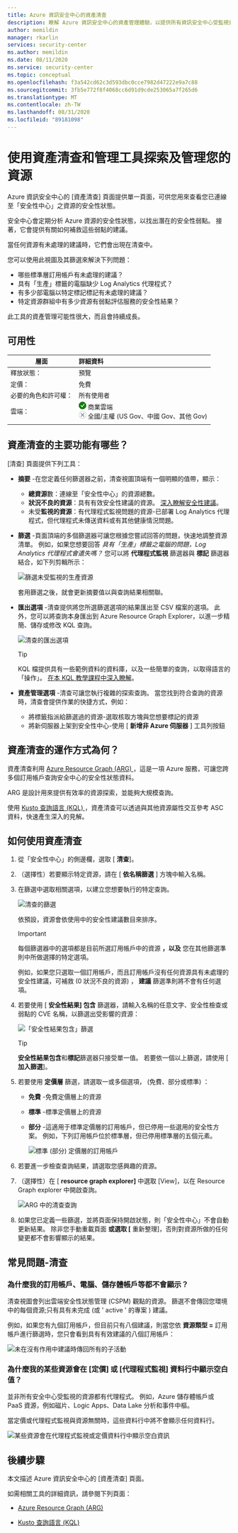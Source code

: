 ```yaml
---
title: Azure 資訊安全中心的資產清查
description: 瞭解 Azure 資訊安全中心的資產管理體驗，以提供所有資訊安全中心受監視資源的完整可見度。
author: memildin
manager: rkarlin
services: security-center
ms.author: memildin
ms.date: 08/11/2020
ms.service: security-center
ms.topic: conceptual
ms.openlocfilehash: f3a542cd62c3d593dbc0cce7982d47222e9a7c88
ms.sourcegitcommit: 3fb5e772f8f4068cc6d91d9cde253065a7f265d6
ms.translationtype: MT
ms.contentlocale: zh-TW
ms.lasthandoff: 08/31/2020
ms.locfileid: "89181098"
---
```

# <a name="explore-and-manage-your-resources-with-asset-inventory-and-management-tools"></a>使用資產清查和管理工具探索及管理您的資源

Azure 資訊安全中心的 [資產清查] 頁面提供單一頁面，可供您用來查看您已連線至「安全性中心」之資源的安全性狀態。 

安全中心會定期分析 Azure 資源的安全性狀態，以找出潛在的安全性弱點。 接著，它會提供有關如何補救這些弱點的建議。

當任何資源有未處理的建議時，它們會出現在清查中。

您可以使用此視圖及其篩選來解決下列問題：

- 哪些標準層訂用帳戶有未處理的建議？
- 具有「生產」標籤的電腦缺少 Log Analytics 代理程式？
- 有多少部電腦以特定標記標記有未處理的建議？
- 特定資源群組中有多少資源有弱點評估服務的安全性結果？

此工具的資產管理可能性很大，而且會持續成長。 


## <a name="availability"></a>可用性

|層面|詳細資料|
|----|:----|
|釋放狀態：|預覽|
|定價：|免費|
|必要的角色和許可權：|所有使用者|
|雲端：|![是](./media/icons/yes-icon.png) 商業雲端<br>![否](./media/icons/no-icon.png) 全國/主權 (US Gov、中國 Gov、其他 Gov) |
|||


## <a name="what-are-the-key-features-of-asset-inventory"></a>資產清查的主要功能有哪些？

[清查] 頁面提供下列工具：

- **摘要** -在您定義任何篩選器之前，清查視圖頂端有一個明顯的值帶，顯示：

    - **總資源**數：連線至「安全性中心」的資源總數。
    - **狀況不良的資源**：具有有效安全性建議的資源。 [深入瞭解安全性建議](https://docs.microsoft.com/azure/security-center/security-center-recommendations)。
    - 未受**監視的資源**：有代理程式監視問題的資源-已部署 Log Analytics 代理程式，但代理程式未傳送資料或有其他健康情況問題。

- **篩選** -頁面頂端的多個篩選器可讓您根據您嘗試回答的問題，快速地調整資源清單。 例如，如果您想要回答 *具有「生產」標籤之電腦的問題，Log Analytics 代理程式會遺失嗎？* 您可以將 **代理程式監視** 篩選器與 **標記** 篩選器結合，如下列剪輯所示：

    ![篩選未受監視的生產資源](./media/asset-inventory/filtering-to-prod-unmonitored.gif)

    套用篩選之後，就會更新摘要值以與查詢結果相關聯。 

- **匯出選項** -清查提供將您所選篩選選項的結果匯出至 CSV 檔案的選項。 此外，您可以將查詢本身匯出到 Azure Resource Graph Explorer，以進一步精簡、儲存或修改 KQL 查詢。

    ![清查的匯出選項](./media/asset-inventory/inventory-export-options.png)

    > [!TIP]
    > KQL 檔提供具有一些範例資料的資料庫，以及一些簡單的查詢，以取得語言的「操作」。 [在本 KQL 教學課程中深入瞭解](https://docs.microsoft.com/azure/data-explorer/kusto/query/tutorial?pivots=azuredataexplorer)。

- **資產管理選項** -清查可讓您執行複雜的探索查詢。 當您找到符合查詢的資源時，清查會提供作業的快捷方式，例如：

    - 將標籤指派給篩選過的資源-選取核取方塊與您想要標記的資源
    - 將新伺服器上架到安全性中心-使用 [ **新增非 Azure 伺服器** ] 工具列按鈕


## <a name="how-does-asset-inventory-work"></a>資產清查的運作方式為何？

資產清查利用 [Azure Resource Graph (ARG) ](https://docs.microsoft.com/azure/governance/resource-graph/)，這是一項 Azure 服務，可讓您跨多個訂用帳戶查詢安全中心的安全性狀態資料。

ARG 是設計用來提供有效率的資源探索，並能夠大規模查詢。

使用 [Kusto 查詢語言 (KQL) ](https://docs.microsoft.com/azure/data-explorer/kusto/query/)，資產清查可以透過與其他資源屬性交互參考 ASC 資料，快速產生深入的見解。


## <a name="how-to-use-asset-inventory"></a>如何使用資產清查

1. 從「安全性中心」的側邊欄，選取 [ **清查**]。

1. （選擇性）若要顯示特定資源，請在 [ **依名稱篩選** ] 方塊中輸入名稱。

1. 在篩選中選取相關選項，以建立您想要執行的特定查詢。

    ![清查的篩選](./media/asset-inventory/inventory-filters.png)

    依預設，資源會依使用中的安全性建議數目來排序。

    > [!IMPORTANT]
    > 每個篩選器中的選項都是目前所選訂用帳戶中的資源 **，以及** 您在其他篩選準則中所做選擇的特定選項。
    >
    > 例如，如果您只選取一個訂用帳戶，而且訂用帳戶沒有任何資源具有未處理的安全性建議，可補救 (0 狀況不良的資源) ， **建議** 篩選準則將不會有任何選項。 

1. 若要使用 [ **安全性結果] 包含** 篩選器，請輸入名稱的任意文字、安全性檢查或弱點的 CVE 名稱，以篩選出受影響的資源：

    ![「安全性結果包含」篩選](./media/asset-inventory/security-findings-contain-elements.png)

    > [!TIP]
    > **安全性結果包含**和**標記**篩選器只接受單一值。 若要依一個以上篩選，請使用 [ **加入篩選**]。

1. 若要使用 **定價層** 篩選，請選取一或多個選項， (免費、部分或標準) ：

    - **免費** -免費定價層上的資源
    - **標準** -標準定價層上的資源
    - **部分** -這適用于標準定價層的訂用帳戶，但已停用一些選用的安全性方案。 例如，下列訂用帳戶位於標準層，但已停用標準層的五個元素。 

        ![標準 (部分) 定價層的訂用帳戶](./media/asset-inventory/pricing-tier-partial.png)

1. 若要進一步檢查查詢結果，請選取您感興趣的資源。

1. （選擇性）在 [ **resource graph explorer]** 中選取 [View]，以在 Resource Graph explorer 中開啟查詢。

    ![ARG 中的清查查詢](./media/asset-inventory/inventory-query-in-resource-graph-explorer.png)

1. 如果您已定義一些篩選，並將頁面保持開啟狀態，則「安全性中心」不會自動更新結果。 除非您手動重載頁面 **或選取 [** 重新整理]，否則對資源所做的任何變更都不會影響顯示的結果。


## <a name="faq---inventory"></a>常見問題-清查

### <a name="why-arent-all-of-my-subscriptions-machines-storage-accounts-etc-shown"></a>為什麼我的訂用帳戶、電腦、儲存體帳戶等都不會顯示？

清查視圖會列出雲端安全性狀態管理 (CSPM) 觀點的資源。 篩選不會傳回您環境中的每個資源;只有具有未完成 (或 ' active ' 的專案 ) 建議。 

例如，如果您有九個訂用帳戶，但目前只有八個建議，則當您依 **資源類型 =** 訂用帳戶進行篩選時，您只會看到具有有效建議的八個訂用帳戶：

![未在沒有作用中建議時傳回所有的子活動](./media/asset-inventory/filtered-subscriptions-some.png)


### <a name="why-do-some-of-my-resources-show-blank-values-in-the-pricing-or-agent-monitoring-columns"></a>為什麼我的某些資源會在 [定價] 或 [代理程式監視] 資料行中顯示空白值？

並非所有安全中心受監視的資源都有代理程式。 例如，Azure 儲存體帳戶或 PaaS 資源，例如磁片、Logic Apps、Data Lake 分析和事件中樞。

當定價或代理程式監視與資源無關時，這些資料行中將不會顯示任何資料行。

![某些資源會在代理程式監視或定價資料行中顯示空白資訊](./media/asset-inventory/agent-pricing-blanks.png)



## <a name="next-steps"></a>後續步驟

本文描述 Azure 資訊安全中心的 [資產清查] 頁面。

如需相關工具的詳細資訊，請參閱下列頁面：

- [Azure Resource Graph (ARG) ](https://docs.microsoft.com/azure/governance/resource-graph/)

- [Kusto 查詢語言 (KQL)](https://docs.microsoft.com/azure/data-explorer/kusto/query/)